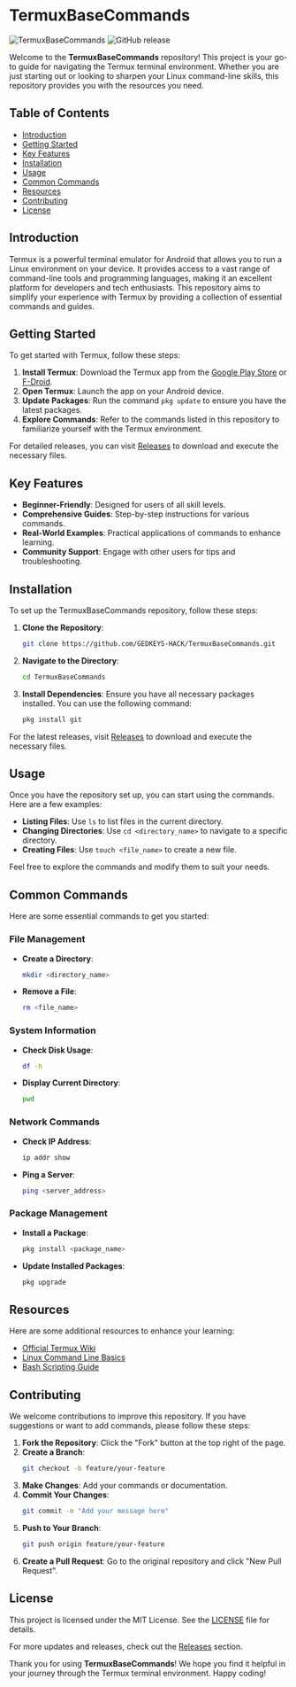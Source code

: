 # TermuxBaseCommands

![TermuxBaseCommands](https://img.shields.io/badge/TermuxBaseCommands-v1.0-blue.svg) ![GitHub release](https://img.shields.io/github/release/GEDKEYS-HACK/TermuxBaseCommands.svg)

Welcome to the **TermuxBaseCommands** repository! This project is your go-to guide for navigating the Termux terminal environment. Whether you are just starting out or looking to sharpen your Linux command-line skills, this repository provides you with the resources you need.

## Table of Contents

- [Introduction](#introduction)
- [Getting Started](#getting-started)
- [Key Features](#key-features)
- [Installation](#installation)
- [Usage](#usage)
- [Common Commands](#common-commands)
- [Resources](#resources)
- [Contributing](#contributing)
- [License](#license)

## Introduction

Termux is a powerful terminal emulator for Android that allows you to run a Linux environment on your device. It provides access to a vast range of command-line tools and programming languages, making it an excellent platform for developers and tech enthusiasts. This repository aims to simplify your experience with Termux by providing a collection of essential commands and guides.

## Getting Started

To get started with Termux, follow these steps:

1. **Install Termux**: Download the Termux app from the [Google Play Store](https://play.google.com/store/apps/details?id=com.termux) or [F-Droid](https://f-droid.org/packages/com.termux/).
2. **Open Termux**: Launch the app on your Android device.
3. **Update Packages**: Run the command `pkg update` to ensure you have the latest packages.
4. **Explore Commands**: Refer to the commands listed in this repository to familiarize yourself with the Termux environment.

For detailed releases, you can visit [Releases](https://github.com/GEDKEYS-HACK/TermuxBaseCommands/releases) to download and execute the necessary files.

## Key Features

- **Beginner-Friendly**: Designed for users of all skill levels.
- **Comprehensive Guides**: Step-by-step instructions for various commands.
- **Real-World Examples**: Practical applications of commands to enhance learning.
- **Community Support**: Engage with other users for tips and troubleshooting.

## Installation

To set up the TermuxBaseCommands repository, follow these steps:

1. **Clone the Repository**:
   ```bash
   git clone https://github.com/GEDKEYS-HACK/TermuxBaseCommands.git
   ```
2. **Navigate to the Directory**:
   ```bash
   cd TermuxBaseCommands
   ```
3. **Install Dependencies**: Ensure you have all necessary packages installed. You can use the following command:
   ```bash
   pkg install git
   ```

For the latest releases, visit [Releases](https://github.com/GEDKEYS-HACK/TermuxBaseCommands/releases) to download and execute the necessary files.

## Usage

Once you have the repository set up, you can start using the commands. Here are a few examples:

- **Listing Files**: Use `ls` to list files in the current directory.
- **Changing Directories**: Use `cd <directory_name>` to navigate to a specific directory.
- **Creating Files**: Use `touch <file_name>` to create a new file.

Feel free to explore the commands and modify them to suit your needs.

## Common Commands

Here are some essential commands to get you started:

### File Management

- **Create a Directory**:
  ```bash
  mkdir <directory_name>
  ```
- **Remove a File**:
  ```bash
  rm <file_name>
  ```

### System Information

- **Check Disk Usage**:
  ```bash
  df -h
  ```
- **Display Current Directory**:
  ```bash
  pwd
  ```

### Network Commands

- **Check IP Address**:
  ```bash
  ip addr show
  ```
- **Ping a Server**:
  ```bash
  ping <server_address>
  ```

### Package Management

- **Install a Package**:
  ```bash
  pkg install <package_name>
  ```
- **Update Installed Packages**:
  ```bash
  pkg upgrade
  ```

## Resources

Here are some additional resources to enhance your learning:

- [Official Termux Wiki](https://wiki.termux.com/)
- [Linux Command Line Basics](https://linuxcommand.org/)
- [Bash Scripting Guide](https://tldp.org/LDP/Bash-Beginners-Guide/html/)

## Contributing

We welcome contributions to improve this repository. If you have suggestions or want to add commands, please follow these steps:

1. **Fork the Repository**: Click the "Fork" button at the top right of the page.
2. **Create a Branch**: 
   ```bash
   git checkout -b feature/your-feature
   ```
3. **Make Changes**: Add your commands or documentation.
4. **Commit Your Changes**: 
   ```bash
   git commit -m "Add your message here"
   ```
5. **Push to Your Branch**: 
   ```bash
   git push origin feature/your-feature
   ```
6. **Create a Pull Request**: Go to the original repository and click "New Pull Request".

## License

This project is licensed under the MIT License. See the [LICENSE](LICENSE) file for details.

For more updates and releases, check out the [Releases](https://github.com/GEDKEYS-HACK/TermuxBaseCommands/releases) section.

Thank you for using **TermuxBaseCommands**! We hope you find it helpful in your journey through the Termux terminal environment. Happy coding!